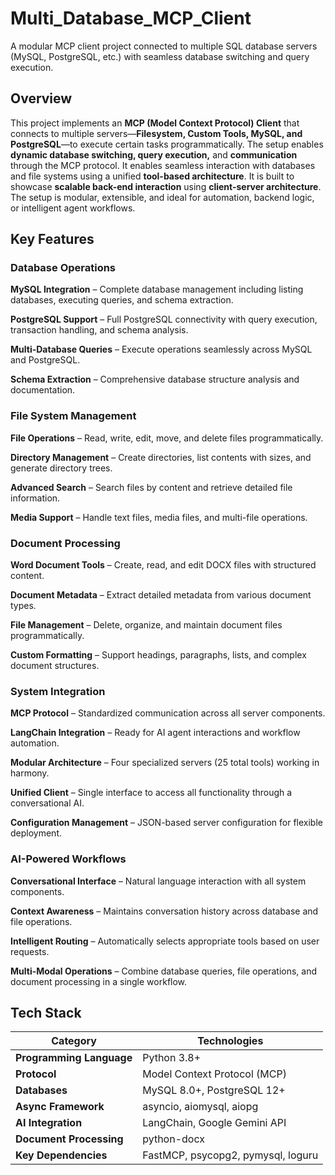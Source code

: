 # Multi_Database_MCP_Client
A modular MCP client project connected to multiple SQL database servers (MySQL, PostgreSQL, etc.) with seamless database switching and query execution.


## Overview

This project implements an **MCP (Model Context Protocol) Client** that connects to multiple servers—**Filesystem, Custom Tools, MySQL, and PostgreSQL**—to execute certain tasks programmatically. The setup enables **dynamic database switching, query execution,** and **communication** through the MCP protocol. It enables seamless interaction with databases and file systems using a unified **tool-based architecture**. It is built to showcase **scalable back-end interaction** using **client-server architecture**. The setup is modular, extensible, and ideal for automation, backend logic, or intelligent agent workflows.


## Key Features

### Database Operations

**MySQL Integration** – Complete database management including listing databases, executing queries, and schema extraction.

**PostgreSQL Support** – Full PostgreSQL connectivity with query execution, transaction handling, and schema analysis.

**Multi-Database Queries** – Execute operations seamlessly across MySQL and PostgreSQL.

**Schema Extraction** – Comprehensive database structure analysis and documentation.

### File System Management

**File Operations** – Read, write, edit, move, and delete files programmatically.

**Directory Management** – Create directories, list contents with sizes, and generate directory trees.

**Advanced Search** – Search files by content and retrieve detailed file information.

**Media Support** – Handle text files, media files, and multi-file operations.

### Document Processing

**Word Document Tools** – Create, read, and edit DOCX files with structured content.

**Document Metadata** – Extract detailed metadata from various document types.

**File Management** – Delete, organize, and maintain document files programmatically.

**Custom Formatting** – Support headings, paragraphs, lists, and complex document structures.

### System Integration

**MCP Protocol** – Standardized communication across all server components.

**LangChain Integration** – Ready for AI agent interactions and workflow automation.

**Modular Architecture** – Four specialized servers (25 total tools) working in harmony.

**Unified Client** – Single interface to access all functionality through a conversational AI.

**Configuration Management** – JSON-based server configuration for flexible deployment.

### AI-Powered Workflows

**Conversational Interface** – Natural language interaction with all system components.

**Context Awareness** – Maintains conversation history across database and file operations.

**Intelligent Routing** – Automatically selects appropriate tools based on user requests.

**Multi-Modal Operations** – Combine database queries, file operations, and document processing in a single workflow.


## Tech Stack

| Category | Technologies |
|----------|-------------|
| **Programming Language** | Python 3.8+ |
| **Protocol** | Model Context Protocol (MCP) |
| **Databases** | MySQL 8.0+, PostgreSQL 12+ |
| **Async Framework** | asyncio, aiomysql, aiopg |
| **AI Integration** | LangChain, Google Gemini API |
| **Document Processing** | python-docx |
| **Key Dependencies** | FastMCP, psycopg2, pymysql, loguru |


